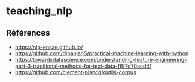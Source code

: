 # teaching_nlp



## Références
* https://nlp-ensae.github.io/
* https://github.com/dipanjanS/practical-machine-learning-with-python
* https://towardsdatascience.com/understanding-feature-engineering-part-3-traditional-methods-for-text-data-f6f7d70acd41
* https://github.com/clement-plancq/outils-corpus
